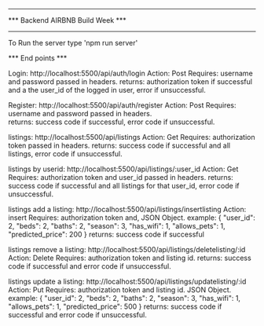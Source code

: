 *********************************
*** Backend AIRBNB Build Week ***
*********************************

To Run the server type 'npm run server'

*** End points ***

Login: http://localhost:5500/api/auth/login 
Action: Post
Requires: username and password passed in headers.
returns:  authorization token if successful and a the user_id of the logged in user, error if unsuccessful.  


Register: http://localhost:5500/api/auth/register 
Action: Post
Requires: username and password passed in headers.  
returns: success code if successful, error code if unsuccessful.

listings: http://localhost:5500/api/listings
Action: Get
Requires: authorization token passed in headers.
returns: success code if successful and all listings, error code if unsuccessful.

listings by userid: http://localhost:5500/api/listings/:user_id
Action: Get
Requires: authorization token and user_id passed in headers.
returns: success code if successful and all listings for that user_id, error code if unsuccessful.

listings add a listing: http://localhost:5500/api/listings/insertlisting
Action: insert
Requires: authorization token and, JSON Object. 
example:
{
    "user_id": 2,
    "beds": 2,
    "baths": 2,
    "season": 3,
    "has_wifi": 1,
    "allows_pets": 1,
    "predicted_price": 200
}
returns: success code if successful

listings remove a listing: http://localhost:5500/api/listings/deletelisting/:id
Action: Delete
Requires: authorization token and listing id.
returns: success code if successful and error code if unsuccessful.

listings update a listing: http://localhost:5500/api/listings/updatelisting/:id
Action: Put
Requires: authorization token and listing id. JSON Object. 
example:
{
    "user_id": 2,
    "beds": 2,
    "baths": 2,
    "season": 3,
    "has_wifi": 1,
    "allows_pets": 1,
    "predicted_price": 500
}
returns: success code if successful and error code if unsuccessful.